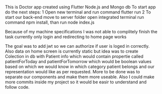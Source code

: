 This is Doctor app created using Flutter Node.js and Mongo db
To start app do the next steps:
1 Open new terminal and run command flutter run
2 To start our back-end move to server folder open integrated terminal run command npm install, than run
node index.js

Because of my machine specifications I was not able to complitely finish the task
currently only login and redirecting to home page works

The goal was to add jwt so we can authorize if user is loged in correctly.
Also data on home screen is currently static but idea was to create Colection in db with Patient info which would contain propertie called patientForToday and patientForTomorrow which would be boolean values based on which we would know in which category patient belongs and our representation would like as per
requested.
More to be done was to separate our components and make them more useable.
Also I could make more commits inside my project so it would be easir to understand and follow code.

